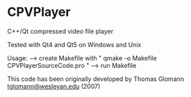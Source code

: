# CPVPlayer
C++/Qt compressed video file player

Tested with Qt4 and Qt5 on Windows and Unix

Usage: --> create Makefile with " qmake -o Makefile CPVPlayerSourceCode.pro "
       --> run Makefile

This code has been originally developed by Thomas Glomann <tglomann@wesleyan.edu> (2007)
